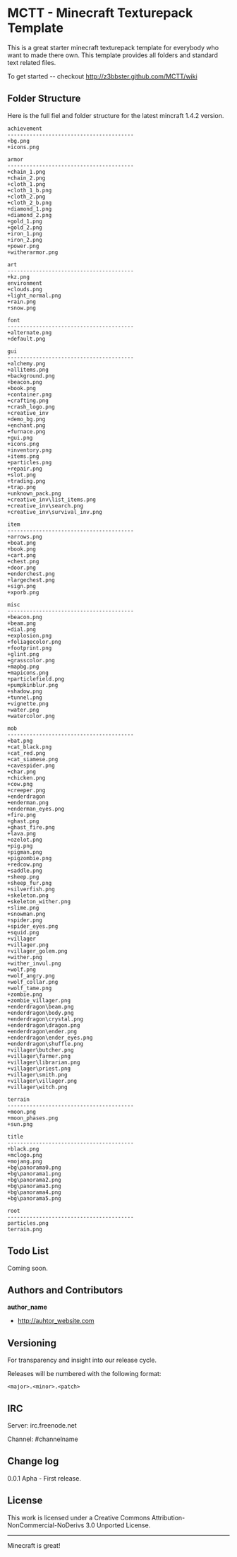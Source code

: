 MCTT - Minecraft Texturepack Template 
================= 
  
 This is a great starter minecraft texturepack template for everybody who want to made there own. This template provides all folders and standard text related files.
  
To get started -- checkout http://z3bbster.github.com/MCTT/wiki 
  
Folder Structure 
---------- 

Here is the full fiel and folder structure for the latest mincraft 1.4.2 version.

```
achievement
---------------------------------------- 
+bg.png
+icons.png

armor
---------------------------------------- 
+chain_1.png
+chain_2.png
+cloth_1.png
+cloth_1_b.png
+cloth_2.png
+cloth_2_b.png
+diamond_1.png
+diamond_2.png
+gold_1.png
+gold_2.png
+iron_1.png
+iron_2.png
+power.png
+witherarmor.png

art
---------------------------------------- 
+kz.png
environment
+clouds.png
+light_normal.png
+rain.png
+snow.png

font
---------------------------------------- 
+alternate.png
+default.png

gui
---------------------------------------- 
+alchemy.png
+allitems.png
+background.png
+beacon.png
+book.png
+container.png
+crafting.png
+crash_logo.png
+creative_inv
+demo_bg.png
+enchant.png
+furnace.png
+gui.png
+icons.png
+inventory.png
+items.png
+particles.png
+repair.png
+slot.png
+trading.png
+trap.png
+unknown_pack.png
+creative_inv\list_items.png
+creative_inv\search.png
+creative_inv\survival_inv.png

item
---------------------------------------- 
+arrows.png
+boat.png
+book.png
+cart.png
+chest.png
+door.png
+enderchest.png
+largechest.png
+sign.png
+xporb.png

misc
---------------------------------------- 
+beacon.png
+beam.png
+dial.png
+explosion.png
+foliagecolor.png
+footprint.png
+glint.png
+grasscolor.png
+mapbg.png
+mapicons.png
+particlefield.png
+pumpkinblur.png
+shadow.png
+tunnel.png
+vignette.png
+water.png
+watercolor.png

mob
---------------------------------------- 
+bat.png
+cat_black.png
+cat_red.png
+cat_siamese.png
+cavespider.png
+char.png
+chicken.png
+cow.png
+creeper.png
+enderdragon
+enderman.png
+enderman_eyes.png
+fire.png
+ghast.png
+ghast_fire.png
+lava.png
+ozelot.png
+pig.png
+pigman.png
+pigzombie.png
+redcow.png
+saddle.png
+sheep.png
+sheep_fur.png
+silverfish.png
+skeleton.png
+skeleton_wither.png
+slime.png
+snowman.png
+spider.png
+spider_eyes.png
+squid.png
+villager
+villager.png
+villager_golem.png
+wither.png
+wither_invul.png
+wolf.png
+wolf_angry.png
+wolf_collar.png
+wolf_tame.png
+zombie.png
+zombie_villager.png
+enderdragon\beam.png
+enderdragon\body.png
+enderdragon\crystal.png
+enderdragon\dragon.png
+enderdragon\ender.png
+enderdragon\ender_eyes.png
+enderdragon\shuffle.png
+villager\butcher.png
+villager\farmer.png
+villager\librarian.png
+villager\priest.png
+villager\smith.png
+villager\villager.png
+villager\witch.png

terrain
---------------------------------------- 
+moon.png
+moon_phases.png
+sun.png

title
---------------------------------------- 
+black.png
+mclogo.png
+mojang.png
+bg\panorama0.png
+bg\panorama1.png
+bg\panorama2.png
+bg\panorama3.png
+bg\panorama4.png
+bg\panorama5.png

root
---------------------------------------- 
particles.png
terrain.png
``` 
  
Todo List 
---------- 
  
Coming soon. 
  
Authors and Contributors 
---------- 
  
**author_name** 
  
+ http://auhtor_website.com 

Versioning
----------

For transparency and insight into our release cycle.

Releases will be numbered with the following format:

`<major>.<minor>.<patch>` 

IRC
---

Server: irc.freenode.net

Channel: #channelname
  
Change log 
---------- 
  
0.0.1 Apha - First release. 
  
License 
---------- 
  
This work is licensed under a Creative Commons Attribution-NonCommercial-NoDerivs 3.0 Unported License. 
  
* * * 
Minecraft is great! 

